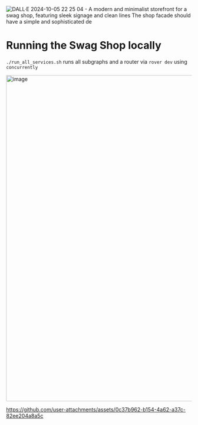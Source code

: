 ![DALL·E 2024-10-05 22 25 04 - A modern and minimalist storefront for a swag shop, featuring sleek signage and clean lines  The shop facade should have a simple and sophisticated de](https://github.com/user-attachments/assets/c4695f8d-70ab-4f20-b136-0916f51c0a6a)
# Running the Swag Shop locally

`./run_all_services.sh` runs all subgraphs and a router via `rover dev` using `concurrently`

<img width="885" alt="image" src="https://github.com/user-attachments/assets/7ba181ff-abdb-45de-8456-c72edd23c132">

https://github.com/user-attachments/assets/0c37b962-b154-4a62-a37c-82ee204a8a5c

